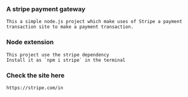 ### A stripe payment gateway
   
    This a simple node.js project which make uses of Stripe a payment transaction site to make a payment transaction.

### Node extension

    This project use the stripe dependency 
    Install it as `npm i stripe` in the terminal

### Check the site here

    https://stripe.com/in
   
